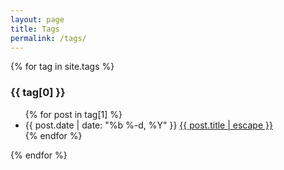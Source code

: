 ```yaml
---
layout: page
title: Tags
permalink: /tags/
---
```


{% for tag in site.tags %}
  <h3 id="{{ tag[0] }}">{{ tag[0] }}</h3>
  <ul class="post-list">
    {% for post in tag[1] %}
      <li>
        <span class="post-meta">{{ post.date | date: "%b %-d, %Y" }}</span>
        <a class="post-link" href="{{ post.url | relative_url }}">{{ post.title | escape }}</a>
      </li>
    {% endfor %}
  </ul>
{% endfor %}

